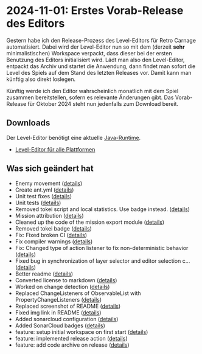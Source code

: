 # 2024-11-01: Erstes Vorab-Release des Editors

Gestern habe ich den Release-Prozess des Level-Editors für Retro Carnage automatisiert. Dabei wird der Level-Editor nun so mit dem (derzeit **sehr** minimalistischen) Workspace verpackt, dass dieser bei der ersten Benutzung des Editors initialisiert wird. Lädt man also den Level-Editor, entpackt das Archiv und startet die Anwendung, dann findet man sofort die Level des Spiels auf dem Stand des letzten Releases vor. Damit kann man künftig also direkt loslegen.

Künftig werde ich den Editor wahrscheinlich monatlich mit dem Spiel zusammen bereitstellen, sofern es relevante Änderungen gibt. Das Vorab-Release für Oktober 2024 steht nun jedenfalls zum Download bereit.

## Downloads

Der Level-Editor benötigt eine aktuelle [Java-Runtime](https://learn.microsoft.com/de-de/java/openjdk/download#openjdk-21).

- [Level-Editor für alle Plattformen](http://www.retro-carnage.net/releases/Retro-Carnage-Editor.zip)

## Was sich geändert hat

- Enemy movement ([details](https://github.com/Retro-Carnage-Team/retro-carnage-editor/pull/7))
- Create ant.yml ([details](https://github.com/Retro-Carnage-Team/retro-carnage-editor/pull/8))
- Unit test fixes ([details](https://github.com/Retro-Carnage-Team/retro-carnage-editor/pull/9))
- Unit tests ([details](https://github.com/Retro-Carnage-Team/retro-carnage-editor/pull/10))
- Removed tokei script and local statistics. Use badge instead. ([details](https://github.com/Retro-Carnage-Team/retro-carnage-editor/pull/11))
- Mission attribution ([details](https://github.com/Retro-Carnage-Team/retro-carnage-editor/pull/12))
- Cleaned up the code of the mission export module ([details](https://github.com/Retro-Carnage-Team/retro-carnage-editor/pull/13))
- Removed tokei badge ([details](https://github.com/Retro-Carnage-Team/retro-carnage-editor/pull/14))
- Fix: Fixed broken CI ([details](https://github.com/Retro-Carnage-Team/retro-carnage-editor/pull/24))
- Fix compiler warnings ([details](https://github.com/Retro-Carnage-Team/retro-carnage-editor/pull/27))
- Fix: Changed type of action listener to fix non-deterministic behavior ([details](https://github.com/Retro-Carnage-Team/retro-carnage-editor/pull/28))
- Fixed bug in synchronization of layer selector and editor selection c… ([details](https://github.com/Retro-Carnage-Team/retro-carnage-editor/pull/29))
- Better readme ([details](https://github.com/Retro-Carnage-Team/retro-carnage-editor/pull/30))
- Converted license to markdown ([details](https://github.com/Retro-Carnage-Team/retro-carnage-editor/pull/31))
- Worked on change detection ([details](https://github.com/Retro-Carnage-Team/retro-carnage-editor/pull/32))
- Replaced ChangeListeners of ObservableList with PropertyChangeListeners ([details](https://github.com/Retro-Carnage-Team/retro-carnage-editor/pull/34))
- Replaced screenshot of README ([details](https://github.com/Retro-Carnage-Team/retro-carnage-editor/pull/37))
- Fixed img link in README ([details](https://github.com/Retro-Carnage-Team/retro-carnage-editor/pull/38))
- Added sonarcloud configuration ([details](https://github.com/Retro-Carnage-Team/retro-carnage-editor/pull/40))
- Added SonarCloud badges ([details](https://github.com/Retro-Carnage-Team/retro-carnage-editor/pull/42))
- feature: setup initial workspace on first start ([details](https://github.com/Retro-Carnage-Team/retro-carnage-editor/pull/46))
- feature: implemented release action ([details](https://github.com/Retro-Carnage-Team/retro-carnage-editor/pull/47))
- feature: add code archive on release ([details](https://github.com/Retro-Carnage-Team/retro-carnage-editor/pull/48))

